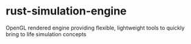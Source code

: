 # rust-simulation-engine
OpenGL rendered engine providing flexible, lightweight tools to quickly bring to life simulation concepts
